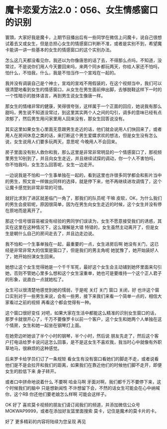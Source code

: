 # 魔卡恋爱方法2.0：056、女生情感窗口的识别

寰頭，大家好我是魔卡，上期节目播出后有一些同学在微信上问魔卡，说自己很想试着去又或女生，但是总担心女生的情感窗口判断不准，或者是实别不到，希望魔卡能讲一讲一些基本的女生的情感窗口的这个实别办法。

怎么这几天都没看见你，我还以为你像唐思的话了去，不得那么点吗，不知道，没常过，不是说你们用人今天要回来吗，来两个同乡都玩两天，你给人家还不怕吗，怕什么，不怕我，什么，我是不怕当作一个宣戏在一起的。

我并没有调装自己是个神士，宣戏的宣戏不用假装的，在这个视频当中，我们可以很清楚地看到女生的情感窗口，从女生在男生面前伸出脚，去够脱鞋这样下一时的一个性暗示的肢体语言，再到男生说女生像唐一样。

那女生的情绪非常的健康，笑得很夸张，这样属于一个正面的回应，她说我有那么甜吗，男生说不知道没常过，到这里其实两个人之间的勾引，调多的意味已经有点浓郁了，然后男生用问家里用人回来没有，那女生回答说没有。

其实这里如果女生心里面无意跟男生走近的话，他们就会说用人们快回来了，或者用人在房间休息之类的话，来打断这个男生爱媒求欢的想法，但是女生没有怎么说，女生说用人们要多玩两天，意思呢 今晚用人不会回来。

房子里面没有别人救你和我，那么这里是非常非常明显的一个情感窗口了，那视频里男生10别到了，并且向女生走近，并且继续试探的调动，你一个人不害怕吗，你不怕我吗，女生怎么回答呢，女生一边走开。

一边说我是不怕和一个生事单独在一起的，看到这里也许很多同学都会和影片当中的男生，照文宣一样做出同样的选择，就是停下来，他不再继续进攻调情了，这个让魔卡感觉到非常非常的可惜。

就好比求到了进区就差临门一角了，那我们的队员呢 干嘛 皮软，OK，为什么我们的男生会皮软呢，原因很简单，因为在男生向女生走近的时候，这个女生并没有停在原地而是离开了。

那这个信号很容易被没有经验的男同学们误读为，女生不愿意接受我们的诱惑，其实在这里在这种情况下，这么理解是大错 特错的，女生虽然主动离开了，但是女生是朝什么自己的房间走去了，并且边走边说。

我不怕和一个生事单独在一起，最重要的一点，女生进房后啊 她没有关门，这已经是非常非常大的信案是窗口了，但是我们的男主角呢 她犹豫了，她开始装好人了，她开始扮演女生回来。

她想让这个女生觉得她是一个千千军死，最好这个女生会主动铺到她怀里面来勾引她，否则不管她心里多么想和这个女生滚重单，她也可是要维持一个这个正人君子的形象，说直白一点就她松了。

女生可以很清楚地感觉到她的懦弱，于是呢 关灯 关门 窗口 关闭，好 也许这个窗口实别对于一些男生来说，会有一些男，接下来我们来看一个简单一点的，相信大家看过之前的视频 再看这个都会觉得有一种。

这个窗口很好变任 对吧，如果大家在生活中都能这么精准的识别女生窗口的话，那罗卡就很开心了，千万不要像罗卡以前一个客户，这个女生和她两个人单独在这个情房，女生和她一起坐在钢琴灯上面。

在她旁边听她谈了半个小时的钢琴，半个小时，然后说 朋友先走了，然后这个客户打电话给罗卡说问这怎么回事，是不是这女生不喜欢我，我当时心中就像有外职草地马，很麻烦的这种感觉。

后来罗卡给学员们订了一条规矩 看女生有没有窗口看她们的脚走不走，或者说看他们是不是会拉开和我们的距离，如果我们在靠近他们的时候他们脚不走开，即便女生的脸低下来 身子转开。

或者口中拼命地说着什么 不要啊 哈金马啊 牙面对啊，我们都千万不要停下来，这个时候我们的脑中 只是想新闻性 不许想留下会，不然的话女生可能会在心中纳喊你，这个RB 你还他们要老娘怎么样啊 可能会这样子。

OK 好了 喜欢莫卡视频的朋友们请订阅我们的频道，并添加微信公众号MOKWAP9999，或者在添加好友篮里面搜索 莫卡，记住是魔术的莫卡片的卡。

好了 更多精彩的内容将陆续为您呈现 再见